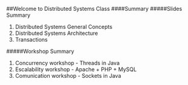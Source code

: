 ##Welcome to Distributed Systems Class
####Summary
#####Slides Summary

1. Distributed Systems General Concepts
2. Distributed Systems Architecture
3. Transactions

#####Workshop Summary

1. Concurrency workshop - Threads in  Java
2. Escalability workshop - Apache + PHP + MySQL
3. Comunication workshop - Sockets in Java